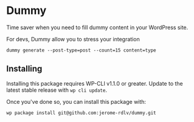 Dummy
=====

Time saver when you need to fill dummy content in your WordPress site.

For devs, Dummy allow you to stress your integration

    dummy generate --post-type=post --count=15 content=type

## Installing

Installing this package requires WP-CLI v1.1.0 or greater. Update to the latest stable release with `wp cli update`.

Once you've done so, you can install this package with:

    wp package install git@github.com:jerome-rdlv/dummy.git

